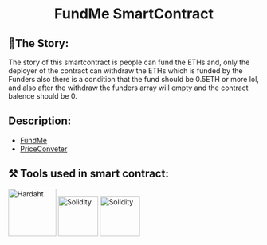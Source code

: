 <h1 align="center"> FundMe SmartContract </h1> 

  
## 🎯The Story:
The story of this smartcontract is people can fund the ETHs and, only the deployer of the contract can withdraw the ETHs which is funded by the Funders also there is a condition that the fund should be 0.5ETH or more lol, and also after the withdraw the funders array will empty and the contract balence should be 0.

## Description:

 - [FundMe](https://github.com/rohanA6/Hardhat_Fund-Me/blob/main/contracts/FUNDME.md)
 - [PriceConveter](https://github.com/rohanA6/Hardhat_Fund-Me/new/main/contracts)


## ⚒️ Tools used in smart contract:
<img style="hight:6rem; width: 6rem"  src="https://hardhat.org/_next/static/media/hardhat-logo-dark.484eb916.svg" alt="Hardaht">  
<img style="hight:5rem; width: 5rem"  src="https://cointral.com/wp-content/uploads/2019/11/solidity-nedir.png" alt="Solidity"> 
<img style="hight:5rem; width: 5rem"  src="https://assets-global.website-files.com/5f6b7190899f41fb70882d08/5f760a499b56c47b8fa74fbb_chainlink-logo.svg" alt="Solidity"> 


